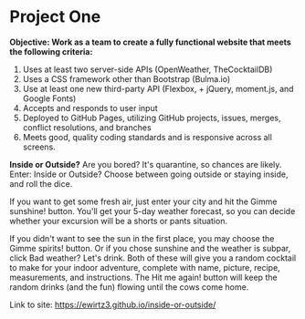 # Project One

**Objective: Work as a team to create a fully functional website that meets the following criteria:**

1. Uses at least two server-side APIs (OpenWeather, TheCocktailDB)
2. Uses a CSS framework other than Bootstrap (Bulma.io)
3. Use at least one new third-party API (Flexbox, + jQuery, moment.js, and Google Fonts)
4. Accepts and responds to user input
5. Deployed to GitHub Pages, utilizing GitHub projects, issues, merges, conflict resolutions, and branches
6. Meets good, quality coding standards and is responsive across all screens.

**Inside or Outside?**
Are you bored? It's quarantine, so chances are likely. Enter: Inside or Outside? Choose between going outside or staying inside, and roll the dice.

If you want to get some fresh air, just enter your city and hit the Gimme sunshine! button. You'll get your 5-day weather forecast, so you can decide whether your excursion will be a shorts or pants situation.

If you didn't want to see the sun in the first place, you may choose the Gimme spirits! button. Or if you chose sunshine and the weather is subpar, click Bad weather? Let's drink. Both of these will give you a random cocktail to make for your indoor adventure, complete with name, picture, recipe, measurements, and instructions. The Hit me again! button will keep the random drinks (and the fun) flowing until the cows come home.

Link to site: https://ewirtz3.github.io/inside-or-outside/
